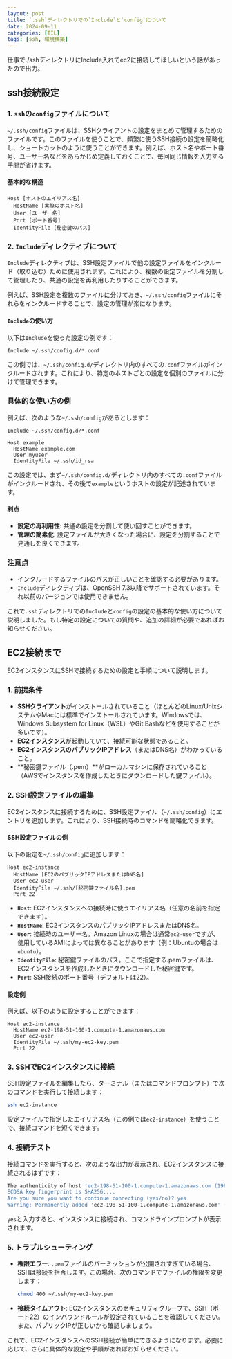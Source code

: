 ```yaml
---
layout: post
title: `.ssh`ディレクトリでの`Include`と`config`について
date: 2024-09-11
categories: [TIL]
tags: [ssh, 環境構築]
---
```


仕事で./sshディレクトリにInclude入れてec2に接続してほしいという話があったので出力。

## ssh接続設定

### 1. `ssh`の`config`ファイルについて

`~/.ssh/config`ファイルは、SSHクライアントの設定をまとめて管理するためのファイルです。このファイルを使うことで、頻繁に使うSSH接続の設定を簡略化し、ショートカットのように使うことができます。例えば、ホスト名やポート番号、ユーザー名などをあらかじめ定義しておくことで、毎回同じ情報を入力する手間が省けます。

#### 基本的な構造

```ssh
Host [ホストのエイリアス名]
  HostName [実際のホスト名]
  User [ユーザー名]
  Port [ポート番号]
  IdentityFile [秘密鍵のパス]
```

### 2. `Include`ディレクティブについて

`Include`ディレクティブは、SSH設定ファイルで他の設定ファイルをインクルード（取り込む）ために使用されます。これにより、複数の設定ファイルを分割して管理したり、共通の設定を再利用したりすることができます。

例えば、SSH設定を複数のファイルに分けておき、`~/.ssh/config`ファイルにそれらをインクルードすることで、設定の管理が楽になります。

#### `Include`の使い方

以下は`Include`を使った設定の例です：

```ssh
Include ~/.ssh/config.d/*.conf
```

この例では、`~/.ssh/config.d/`ディレクトリ内のすべての`.conf`ファイルがインクルードされます。これにより、特定のホストごとの設定を個別のファイルに分けて管理できます。

### 具体的な使い方の例

例えば、次のような`~/.ssh/config`があるとします：

```ssh
Include ~/.ssh/config.d/*.conf

Host example
  HostName example.com
  User myuser
  IdentityFile ~/.ssh/id_rsa
```

この設定では、まず`~/.ssh/config.d/`ディレクトリ内のすべての`.conf`ファイルがインクルードされ、その後で`example`というホストの設定が記述されています。

#### 利点

- **設定の再利用性**: 共通の設定を分割して使い回すことができます。
- **管理の簡素化**: 設定ファイルが大きくなった場合に、設定を分割することで見通しを良くできます。

### 注意点

- インクルードするファイルのパスが正しいことを確認する必要があります。
- `Include`ディレクティブは、OpenSSH 7.3以降でサポートされています。それ以前のバージョンでは使用できません。

これで`.ssh`ディレクトリでの`Include`と`config`の設定の基本的な使い方について説明しました。もし特定の設定についての質問や、追加の詳細が必要であればお知らせください。


## EC2接続まで

EC2インスタンスにSSHで接続するための設定と手順について説明します。

### 1. 前提条件

- **SSHクライアント**がインストールされていること（ほとんどのLinux/UnixシステムやMacには標準でインストールされています。Windowsでは、Windows Subsystem for Linux（WSL）やGit Bashなどを使用することが多いです）。
- **EC2インスタンス**が起動していて、接続可能な状態であること。
- **EC2インスタンスのパブリックIPアドレス**（またはDNS名）がわかっていること。
- **秘密鍵ファイル（.pem）**がローカルマシンに保存されていること（AWSでインスタンスを作成したときにダウンロードした鍵ファイル）。

### 2. SSH設定ファイルの編集

EC2インスタンスに接続するために、SSH設定ファイル（`~/.ssh/config`）にエントリを追加します。これにより、SSH接続時のコマンドを簡略化できます。

#### SSH設定ファイルの例

以下の設定を`~/.ssh/config`に追加します：

```ssh
Host ec2-instance
  HostName [EC2のパブリックIPアドレスまたはDNS名]
  User ec2-user
  IdentityFile ~/.ssh/[秘密鍵ファイル名].pem
  Port 22
```

- **`Host`**: EC2インスタンスへの接続時に使うエイリアス名（任意の名前を指定できます）。
- **`HostName`**: EC2インスタンスのパブリックIPアドレスまたはDNS名。
- **`User`**: 接続時のユーザー名。Amazon Linuxの場合は通常`ec2-user`ですが、使用しているAMIによっては異なることがあります（例：Ubuntuの場合は`ubuntu`）。
- **`IdentityFile`**: 秘密鍵ファイルのパス。ここで指定する.pemファイルは、EC2インスタンスを作成したときにダウンロードした秘密鍵です。
- **`Port`**: SSH接続のポート番号（デフォルトは22）。

#### 設定例

例えば、以下のように設定することができます：

```ssh
Host ec2-instance
  HostName ec2-198-51-100-1.compute-1.amazonaws.com
  User ec2-user
  IdentityFile ~/.ssh/my-ec2-key.pem
  Port 22
```

### 3. SSHでEC2インスタンスに接続

SSH設定ファイルを編集したら、ターミナル（またはコマンドプロンプト）で次のコマンドを実行して接続します：

```bash
ssh ec2-instance
```

設定ファイルで指定したエイリアス名（この例では`ec2-instance`）を使うことで、接続コマンドを短くできます。

### 4. 接続テスト

接続コマンドを実行すると、次のような出力が表示され、EC2インスタンスに接続されるはずです：

```bash
The authenticity of host 'ec2-198-51-100-1.compute-1.amazonaws.com (198.51.100.1)' can't be established.
ECDSA key fingerprint is SHA256:...
Are you sure you want to continue connecting (yes/no)? yes
Warning: Permanently added 'ec2-198-51-100-1.compute-1.amazonaws.com' (ECDSA) to the list of known hosts.
```

`yes`と入力すると、インスタンスに接続され、コマンドラインプロンプトが表示されます。

### 5. トラブルシューティング

- **権限エラー**: `.pem`ファイルのパーミッションが公開されすぎている場合、SSHは接続を拒否します。この場合、次のコマンドでファイルの権限を変更します：

  ```bash
  chmod 400 ~/.ssh/my-ec2-key.pem
  ```

- **接続タイムアウト**: EC2インスタンスのセキュリティグループで、SSH（ポート22）のインバウンドルールが設定されていることを確認してください。また、パブリックIPが正しいかも確認しましょう。

これで、EC2インスタンスへのSSH接続が簡単にできるようになります。必要に応じて、さらに具体的な設定や手順があればお知らせください。